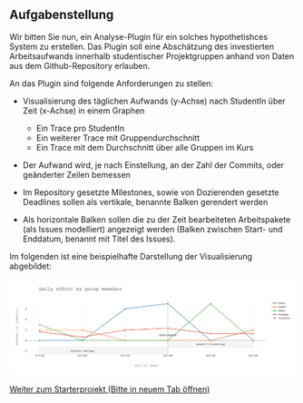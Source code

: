 ## Aufgabenstellung 

Wir bitten Sie nun, ein Analyse-Plugin für ein solches hypothetishces System zu erstellen. Das Plugin soll eine Abschätzung des investierten Arbeitsaufwands innerhalb studentischer Projektgruppen anhand von Daten aus dem Github-Repository erlauben.

An das Plugin sind folgende Anforderungen zu stellen:

- Visualisierung des täglichen Aufwands (y-Achse) nach StudentIn über Zeit (x-Achse) in einem Graphen
  - Ein Trace pro StudentIn
  - Ein weiterer Trace mit Gruppendurchschnitt
  - Ein Trace mit dem Durchschnitt über alle Gruppen im Kurs
  
- Der Aufwand wird, je nach Einstellung, an der Zahl der Commits, oder geänderter Zeilen bemessen

- Im Repository gesetzte Milestones, sowie von Dozierenden gesetzte Deadlines sollen als vertikale, benannte Balken gerendert werden

- Als horizontale Balken sollen die zu der Zeit bearbeiteten Arbeitspakete (als Issues modelliert) angezeigt werden (Balken zwischen Start- und Enddatum, benannt mit Titel des Issues).  

Im folgenden ist eine beispielhafte Darstellung der Visualisierung abgebildet:

<p align="center">
  <img src="newplot.png" />
</p>

[Weiter zum Starterprojekt (Bitte in neuem Tab öffnen)](https://www.codepile.net/pile/pR3jy6rk)
